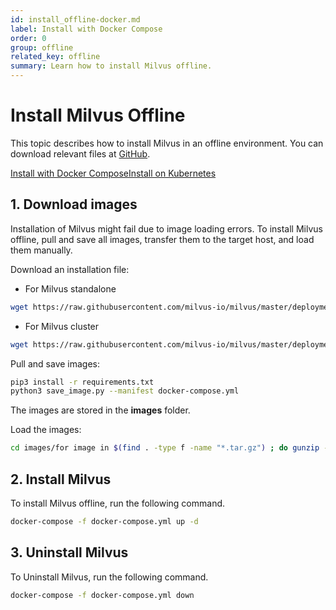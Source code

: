 ```yaml
---
id: install_offline-docker.md
label: Install with Docker Compose
order: 0
group: offline
related_key: offline
summary: Learn how to install Milvus offline.
---
```

# Install Milvus Offline

This topic describes how to install Milvus in an offline environment. You can download relevant files at [GitHub](https://github.com/milvus-io/milvus/tree/master/deployments/offline).

<div class="tab-wrapper"><a href="install_offline-docker.md" class='active '>Install with Docker Compose</a><a href="install_offline-helm.md" class=''>Install on Kubernetes</a></div>

## 1. Download images

Installation of Milvus might fail due to image loading errors. To install Milvus offline, pull and save all images, transfer them to the target host, and load them manually.

Download an installation file:

- For Milvus standalone

```bash
wget https://raw.githubusercontent.com/milvus-io/milvus/master/deployments/docker/standalone/docker-compose.yml -O docker-compose.yml
```

- For Milvus cluster

```bash
wget https://raw.githubusercontent.com/milvus-io/milvus/master/deployments/docker/cluster/docker-compose.yml -O docker-compose.yml
```


Pull and save images:

```bash
pip3 install -r requirements.txt
python3 save_image.py --manifest docker-compose.yml
```

<div class="alert note">

The images are stored in the <b>images</b> folder.

</div>

Load the images:

```bash
cd images/for image in $(find . -type f -name "*.tar.gz") ; do gunzip -c $image | docker load; done
```

## 2. Install Milvus

To install Milvus offline, run the following command.

```bash
docker-compose -f docker-compose.yml up -d
```

## 3. Uninstall Milvus

To Uninstall Milvus, run the following command.

```bash
docker-compose -f docker-compose.yml down
```



